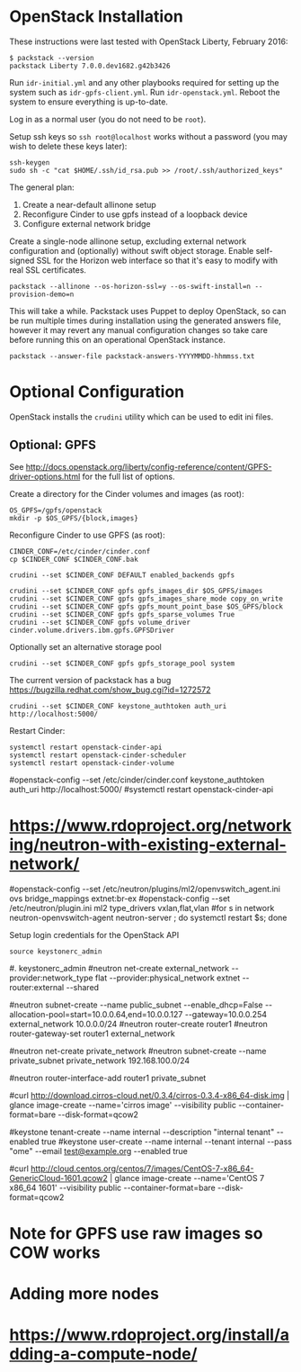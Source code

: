 # OpenStack Installation

These instructions were last tested with OpenStack Liberty, February 2016:

    $ packstack --version
    packstack Liberty 7.0.0.dev1682.g42b3426

Run `idr-initial.yml` and any other playbooks required for setting up the system such as `idr-gpfs-client.yml`. Run `idr-openstack.yml`. Reboot the system to ensure everything is up-to-date.

Log in as a normal user (you do not need to be `root`).

Setup ssh keys so `ssh root@localhost` works without a password (you may wish to delete these keys later):

    ssh-keygen
    sudo sh -c "cat $HOME/.ssh/id_rsa.pub >> /root/.ssh/authorized_keys"

The general plan:
1. Create a near-default allinone setup
2. Reconfigure Cinder to use gpfs instead of a loopback device
3. Configure external network bridge

Create a single-node allinone setup, excluding external network configuration and (optionally) without swift object storage. Enable self-signed SSL for the Horizon web interface so that it's easy to modify with real SSL certificates.

    packstack --allinone --os-horizon-ssl=y --os-swift-install=n --provision-demo=n

This will take a while. Packstack uses Puppet to deploy OpenStack, so can be run multiple times during installation using the generated answers file, however it may revert any manual configuration changes so take care before running this on an operational OpenStack instance.

    packstack --answer-file packstack-answers-YYYYMMDD-hhmmss.txt


# Optional Configuration

OpenStack installs the `crudini` utility which can be used to edit ini files.

## Optional: GPFS

See http://docs.openstack.org/liberty/config-reference/content/GPFS-driver-options.html for the full list of options.

Create a directory for the Cinder volumes and images (as root):

    OS_GPFS=/gpfs/openstack
    mkdir -p $OS_GPFS/{block,images}

Reconfigure Cinder to use GPFS (as root):

    CINDER_CONF=/etc/cinder/cinder.conf
    cp $CINDER_CONF $CINDER_CONF.bak

    crudini --set $CINDER_CONF DEFAULT enabled_backends gpfs

    crudini --set $CINDER_CONF gpfs gpfs_images_dir $OS_GPFS/images
    crudini --set $CINDER_CONF gpfs gpfs_images_share_mode copy_on_write
    crudini --set $CINDER_CONF gpfs gpfs_mount_point_base $OS_GPFS/block
    crudini --set $CINDER_CONF gpfs gpfs_sparse_volumes True
    crudini --set $CINDER_CONF gpfs volume_driver cinder.volume.drivers.ibm.gpfs.GPFSDriver

Optionally set an alternative storage pool

    crudini --set $CINDER_CONF gpfs gpfs_storage_pool system

The current version of packstack has a bug https://bugzilla.redhat.com/show_bug.cgi?id=1272572

    crudini --set $CINDER_CONF keystone_authtoken auth_uri http://localhost:5000/

Restart Cinder:

    systemctl restart openstack-cinder-api
    systemctl restart openstack-cinder-scheduler
    systemctl restart openstack-cinder-volume


#openstack-config --set /etc/cinder/cinder.conf keystone_authtoken auth_uri http://localhost:5000/
#systemctl restart openstack-cinder-api

# https://www.rdoproject.org/networking/neutron-with-existing-external-network/

#openstack-config --set /etc/neutron/plugins/ml2/openvswitch_agent.ini ovs bridge_mappings extnet:br-ex
#openstack-config --set /etc/neutron/plugin.ini ml2 type_drivers vxlan,flat,vlan
#for s in network neutron-openvswitch-agent neutron-server ; do systemctl restart $s; done

Setup login credentials for the OpenStack API

    source keystonerc_admin


#. keystonerc_admin
#neutron net-create external_network --provider:network_type flat --provider:physical_network extnet  --router:external --shared

#neutron subnet-create --name public_subnet --enable_dhcp=False --allocation-pool=start=10.0.0.64,end=10.0.0.127 --gateway=10.0.0.254 external_network 10.0.0.0/24
#neutron router-create router1
#neutron router-gateway-set router1 external_network

#neutron net-create private_network
#neutron subnet-create --name private_subnet private_network 192.168.100.0/24

#neutron router-interface-add router1 private_subnet

#curl http://download.cirros-cloud.net/0.3.4/cirros-0.3.4-x86_64-disk.img | glance image-create --name='cirros image' --visibility public --container-format=bare --disk-format=qcow2

#keystone tenant-create --name internal --description "internal tenant" --enabled true
#keystone user-create --name internal --tenant internal --pass "ome" --email test@example.org --enabled true

#curl http://cloud.centos.org/centos/7/images/CentOS-7-x86_64-GenericCloud-1601.qcow2 | glance image-create --name='CentOS 7 x86_64 1601' --visibility public --container-format=bare --disk-format=qcow2
# Note for GPFS use raw images so COW works

#

# Adding more nodes
# https://www.rdoproject.org/install/adding-a-compute-node/
